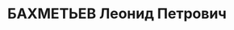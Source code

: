 ---
title: БАХМЕТЬЕВ Леонид Петрович
description: 'Род. в 1902, Тамбовская обл., Сосновский р-н, с. Отъясы, член ВКП(б)
  с 1919 по 1937. Начальник политотдела 81 авиабригады

  Приговор: ВК ВС СССР, 25.12.1937 – ВМН'
---